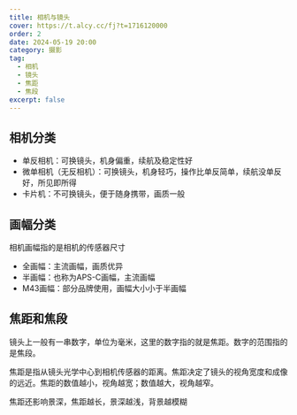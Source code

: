 ```yaml
---
title: 相机与镜头
cover: https://t.alcy.cc/fj?t=1716120000
order: 2
date: 2024-05-19 20:00
category: 摄影
tag: 
  - 相机
  - 镜头
  - 焦距
  - 焦段
excerpt: false
---
```


## 相机分类

+ 单反相机：可换镜头，机身偏重，续航及稳定性好
+ 微单相机（无反相机）：可换镜头，机身轻巧，操作比单反简单，续航没单反好，所见即所得
+ 卡片机：不可换镜头，便于随身携带，画质一般

## 画幅分类

相机画幅指的是相机的传感器尺寸

+ 全画幅：主流画幅，画质优异
+ 半画幅：也称为APS-C画幅，主流画幅
+ M43画幅：部分品牌使用，画幅大小小于半画幅

## 焦距和焦段

镜头上一般有一串数字，单位为毫米，这里的数字指的就是焦距。数字的范围指的是焦段。

焦距是指从镜头光学中心到相机传感器的距离。焦距决定了镜头的视角宽度和成像的远近。焦距的数值越小，视角越宽；数值越大，视角越窄。

焦距还影响景深，焦距越长，景深越浅，背景越模糊
